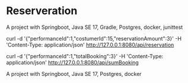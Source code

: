 # Reserveration


A project with Springboot, Java SE 17, Gradle, Postgres, docker, junittest

curl -d '{"performanceId":1,"costumerId":15,"reservationAmount":3}' -H 'Content-Type: application/json' http://127.0.0.1:8080/api/reservation

curl -d '{"performanceId":1,"totalBooking":3}' -H 'Content-Type: application/json' http://127.0.0.1:8080/api/sumBooking

A project with Springboot, Java SE 17, Postgres, docker

